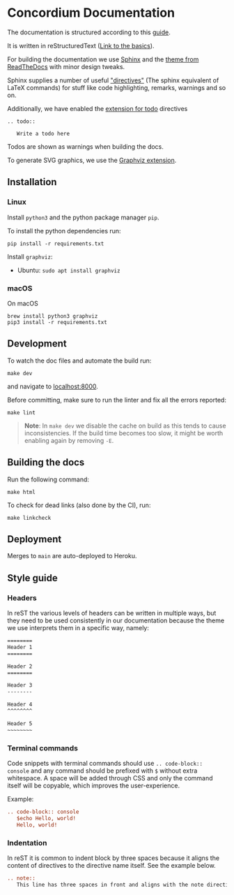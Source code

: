 # Concordium Documentation

The documentation is structured according to this
[guide](https://documentation.divio.com/).

It is written in reStructuredText ([Link to the
basics](https://www.sphinx-doc.org/en/master/usage/restructuredtext/basics.html)).

For building the documentation we use
[Sphinx](https://www.sphinx-doc.org/en/master/index.html) and the [theme from
ReadTheDocs](https://sphinx-rtd-theme.readthedocs.io/en/stable/) with minor
design tweaks.

Sphinx supplies a number of useful
["directives"](https://www.sphinx-doc.org/en/master/usage/restructuredtext/directives.html)
(The sphinx equivalent of LaTeX commands) for stuff like code highlighting,
remarks, warnings and so on.

Additionally, we have enabled the [extension for
todo](https://www.sphinx-doc.org/en/master/usage/extensions/todo.html)
directives
```
.. todo::

   Write a todo here
```
Todos are shown as warnings when building the docs.

To generate SVG graphics, we use the [Graphviz
extension](https://www.sphinx-doc.org/en/master/usage/extensions/graphviz.html).

## Installation


### Linux

Install `python3` and the python package manager `pip`.

To install the python dependencies run:
```
pip install -r requirements.txt
```

Install `graphviz`:

- Ubuntu: `sudo apt install graphviz`

### macOS

On macOS
```
brew install python3 graphviz
pip3 install -r requirements.txt
```

## Development

To watch the doc files and automate the build run:

```
make dev
```
and navigate to [localhost:8000](http://localhost:8000).

Before committing, make sure to run the linter and fix all the errors reported:
```
make lint
```

> **Note**: In `make dev` we disable the cache on build as this tends to cause
> inconsistencies. If the build time becomes too slow, it might be worth
> enabling again by removing `-E`.


## Building the docs
Run the following command:

```
make html
```


To check for dead links (also done by the CI), run:
```
make linkcheck
```


## Deployment

Merges to `main` are auto-deployed to Heroku.


## Style guide

### Headers
In reST the various levels of headers can be written in multiple ways, but they
need to be used consistently in our documentation because the theme we use
interprets them in a specific way, namely:

``` restructuredtext
========
Header 1
========

Header 2
========

Header 3
--------

Header 4
^^^^^^^^

Header 5
~~~~~~~~
```

### Terminal commands
Code snippets with terminal commands should use `.. code-block:: console`
and any command should be prefixed with `$` without extra whitespace.
A space will be added through CSS and only the command itself will be
copyable, which improves the user-experience.

Example:

``` restructuredtext
.. code-block:: console
   $echo Hello, world!
   Hello, world!
```

### Indentation
In reST it is common to indent block by three spaces because it aligns the
content of directives to the directive name itself.
See the example below.

``` restructuredtext
.. note::
   This line has three spaces in front and aligns with the note directive.
```
